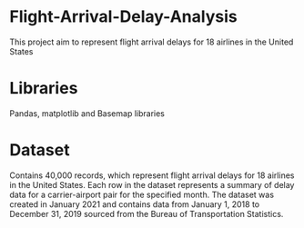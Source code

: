 # Flight-Arrival-Delay-Analysis
This project aim to represent flight arrival delays for 18 airlines in the United States

# Libraries 
 Pandas, matplotlib and Basemap libraries
 
 # Dataset
 Contains 40,000 records, which represent flight arrival delays for 18 airlines in the United States. Each row in the dataset represents a summary of delay data for a     carrier-airport pair for the specified month. 
 The dataset was created in January 2021 and contains data from January 1, 2018 to December 31, 2019 sourced from the Bureau of Transportation Statistics.
